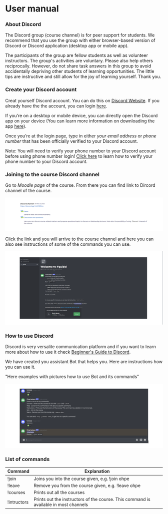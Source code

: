 # User manual

### About Discord

The Discord group (course channel) is for peer support for students. We recommend that you use the group with either browser-based version of Discord or Discord application (desktop app or mobile app).

The participants of the group are fellow students as well as volunteer instructors. The group's activities are voluntary. Please also help others reciprocally. However, do not share task answers in this group to avoid accidentally depriving other students of learning opportunities. The little tips are instructive and still allow for the joy of learning yourself. Thank you.

### Create your Discord account
Creat yourself Discord account. You can do this on [Discord Website](https://discord.com/). If you already have the the account, you can login [here](https://discord.com/login).

If you’re on a desktop or mobile device, you can directly open the Discord app on your device (You can learn more information on downloading the app [here](https://support.discord.com/hc/en-us/articles/360033931551)).

Once you’re at the login page, type in either _your email address_ or _phone number_ that has been officially verified to your Discord account. 

Note: You will need to verify your phone number to your Discord account before using phone number login! [Click here](https://support.discord.com/hc/en-us/articles/360033931551) to learn how to verify your phone number to your Discord account.


### Joining to the course Discord channel

Go to _Moodle page_ of the course. From there you can find link to Dircord channel of the course.

![Moodle link](./images/moodlelink.png)

Click the link and you will arrive to the course channel and here you can also see instructions of some of the commands you can use.

![Welcome](./images/welcome.png)

### How to use Discord

Discord is very versalite communication platform and if you want to learn more about how to use it check [Beginner's Guide to Discord](https://support.discord.com/hc/en-us/articles/360045138571-Beginner-s-Guide-to-Discord#h_d33e3809-909b-4720-899d-db26c17bafa9).

We have created you assistant Bot that helps you. Here are instructions how you can use it.

"Here examples with pictures how to use Bot and its commands"

![Welcome](./images/example.png)


### List of commands

Command | Explanation
--------|-----------
!join | Joins you into the course given, e.g. !join ohpe
!leave | Remove you from the course given, e.g. !leave ohpe
!courses | Prints out all the courses
!intructors | Prints out the instructors of the course. This command is available in most channels




